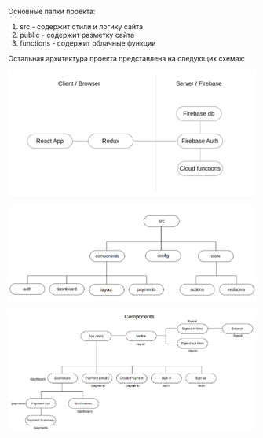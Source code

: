 Основные папки проекта:

1. src       - содержит стили и логику сайта
2. public    - содержит разметку сайта
3. functions - содержит облачные функции 

Остальная архитектура проекта представлена на следующих схемах: 

![Alt text](application.png?raw=true "Title")

![Alt text](src.png?raw=true "Title")

![Alt text](components.png?raw=true "Title")
